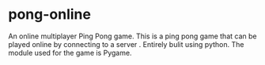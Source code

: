 # pong-online
An online multiplayer Ping Pong game.
This is a ping pong game that can be played online by connecting to a server .
Entirely bulit using python.
The module used for the game is Pygame.
